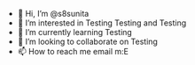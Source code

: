 - 👋 Hi, I’m @s8sunita
- 👀 I’m interested in Testing Testing and Testing
- 🌱 I’m currently learning Testing
- 💞️ I’m looking to collaborate on Testing
- 📫 How to reach me email m:E 

<!---
s8sunita/s8sunita is a ✨ special ✨ repository because its `README.md` (this file) appears on your GitHub profile.
You can click the Preview link to take a look at your changes.
--->
